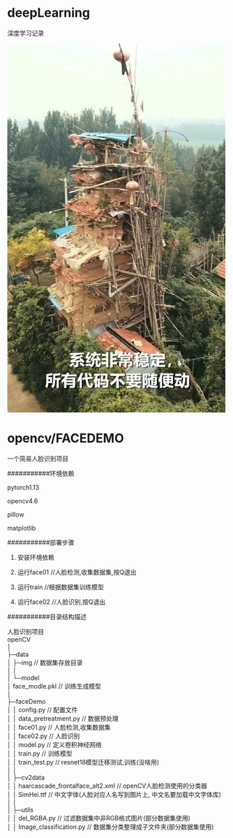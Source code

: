 # deepLearning
深度学习记录

![image](b39322d5b31c87019f40cc25627f9e2f0508ff65.jpg)

opencv/FACEDEMO
===========================
一个简易人脸识别项目

###########环境依赖

pytorch1.13

opencv4.6

pillow

matplotlib

###########部署步骤
1. 安装环境依赖

2. 运行face01       //人脸检测,收集数据集,按Q退出

3. 运行train        //根据数据集训练模型

4. 运行face02       //人脸识别,按Q退出


###########目录结构描述

人脸识别项目  
openCV  
│  
├─data  
│  ├─img                    // 数据集存放目录  
│  │  
│  └─model  
│          face_modle.pkl   // 训练生成模型  
│  
├─faceDemo  
│  │  config.py             // 配置文件  
│  │  data_pretreatment.py  // 数据预处理       
│  │  face01.py             // 人脸检测,收集数据集  
│  │  face02.py             // 人脸识别  
│  │  model.py              // 定义卷积神经网络  
│  │  train.py              // 训练模型  
│  │  train_test.py         // resnet18模型迁移测试,训练(没啥用)  
│  │  
│  ├─cv2data  
│  │      haarcascade_frontalface_alt2.xml  // openCV人脸检测使用的分类器  
│  │      SimHei.ttf        // 中文字体(人脸对应人名写到图片上, 中文名要加载中文字体库)  
│  │  
│  ├─utils  
│  │      del_RGBA.py       // 过滤数据集中非RGB格式图片(部分数据集使用)  
│  │      Image_classification.py   // 数据集分类整理成子文件夹(部分数据集使用)  